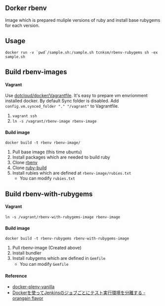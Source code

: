 ## Dorker rbenv

Image which is prepared muliple versions of ruby and install base rubygems for each version.

## Usage

```
docker run -v `pwd`/sample.sh:/sample.sh tcnksm/rbenv-rubygems sh -ex sample.sh
```

## Build rbenv-images

#### Vagrant

Use [dotcloud/docker/Vagrantfile](https://github.com/dotcloud/docker/blob/master/Vagrantfile). It's easy to prepare vm envrionment installed docker. By default Sync folder is disabled. Add `config.vm.synced_folder "." "/vagrant"` to Vagrantfile.

1. `vagrant ssh`
1. `ln -s /vagrant/rbenv-image rbenv-image`

#### Build image

```
docker build -t rbenv rbenv-image/
```

1. Pull base image (this time ubuntu)
1. Install packages which are needed to build ruby
1. Clone [rbenv]()
1. Clone [ruby-build]()
1. Install rubies which are defined at `rbenv-image/rubies.txt`
    - You can modify `rubies.txt`
    
## Build rbenv-with-rubygems

#### Vagrant

```
ln -s /vagrant/rbenv-with-rubygems-image rbenv-image
```

#### Build image

```
docker build -t rbenv-rubygems rbenv-with-rubygems-image
```

1. Pull rbenv-image (Created above)
1. Install bundler
1. Install rubygems which are defined in `Gemfile`
    - You can modify `Gemfile`　

#### Reference

- [docker-plenv-vanilla](https://github.com/miyagawa/docker-plenv-vanilla)
- [Dockerを使ってJenkinsのジョブごとにテスト実行環境を分離する - orangain flavor](http://orangain.hatenablog.com/entry/jenkins-docker)
